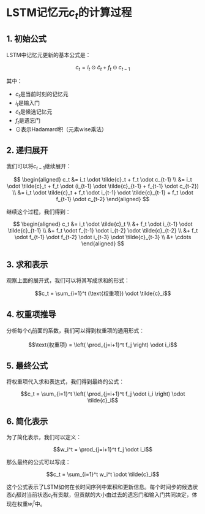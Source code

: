 # LSTM记忆元$c_t$的计算过程

## 1. 初始公式

LSTM中记忆元更新的基本公式是：

$$c_t = i_t \odot \tilde{c}_t + f_t \odot c_{t-1}$$

其中：
- $c_t$是当前时刻的记忆元
- $i_t$是输入门
- $\tilde{c}_t$是候选记忆元
- $f_t$是遗忘门
- $\odot$表示Hadamard积（元素wise乘法）

## 2. 递归展开

我们可以将$c_{t-1}$继续展开：

$$
\begin{aligned}
c_t &= i_t \odot \tilde{c}_t + f_t \odot c_{t-1} \\
&= i_t \odot \tilde{c}_t + f_t \odot (i_{t-1} \odot \tilde{c}_{t-1} + f_{t-1} \odot c_{t-2}) \\
&= i_t \odot \tilde{c}_t + f_t \odot i_{t-1} \odot \tilde{c}_{t-1} + f_t \odot f_{t-1} \odot c_{t-2}
\end{aligned}
$$

继续这个过程，我们得到：

$$
\begin{aligned}
c_t &= i_t \odot \tilde{c}_t \\
&+ f_t \odot i_{t-1} \odot \tilde{c}_{t-1} \\
&+ f_t \odot f_{t-1} \odot i_{t-2} \odot \tilde{c}_{t-2} \\
&+ f_t \odot f_{t-1} \odot f_{t-2} \odot i_{t-3} \odot \tilde{c}_{t-3} \\
&+ \cdots
\end{aligned}
$$

## 3. 求和表示

观察上面的展开式，我们可以将其写成求和的形式：

$$c_t = \sum_{i=1}^t (\text{权重项}) \odot \tilde{c}_i$$

## 4. 权重项推导

分析每个$\tilde{c}_i$前面的系数，我们可以得到权重项的通用形式：

$$\text{权重项} = \left( \prod_{j=i+1}^t f_j \right) \odot i_i$$

## 5. 最终公式

将权重项代入求和表达式，我们得到最终的公式：

$$c_t = \sum_{i=1}^t \left( \prod_{j=i+1}^t f_j \odot i_i \right) \odot \tilde{c}_i$$

## 6. 简化表示

为了简化表示，我们可以定义：

$$w_i^t = \prod_{j=i+1}^t f_j \odot i_i$$

那么最终的公式可以写成：

$$c_t = \sum_{i=1}^t w_i^t \odot \tilde{c}_i$$

这个公式表示了LSTM如何在长时间序列中累积和更新信息。每个时间步的候选状态$\tilde{c}_i$都对当前状态$c_t$有贡献，但贡献的大小由过去的遗忘门和输入门共同决定，体现在权重$w_i^t$中。